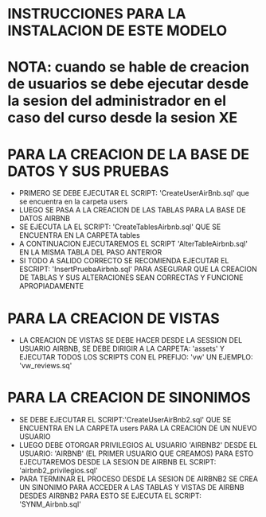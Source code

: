 # INSTRUCCIONES PARA LA INSTALACION DE ESTE MODELO

# NOTA: cuando se hable de creacion de usuarios se debe ejecutar desde la sesion del administrador en el caso del curso desde la sesion XE


# PARA LA CREACION DE LA BASE DE DATOS Y SUS PRUEBAS

- PRIMERO SE DEBE EJECUTAR EL SCRIPT: 'CreateUserAirBnb.sql' que se encuentra en la carpeta users
- LUEGO SE PASA A LA CREACION DE LAS TABLAS PARA LA BASE DE DATOS AIRBNB
- SE EJECUTA LA EL SCRIPT: 'CreateTablesAirbnb.sql' QUE SE ENCUENTRA EN LA CARPETA tables
- A CONTINUACION EJECUTAREMOS EL SCRIPT 'AlterTableAirbnb.sql' EN LA MISMA TABLA DEL PASO ANTERIOR
- SI TODO A SALIDO CORRECTO SE RECOMIENDA EJECUTAR EL ESCRIPT: 'InsertPruebaAirbnb.sql' PARA ASEGURAR QUE LA CREACION DE TABLAS Y SUS ALTERACIONES SEAN CORRECTAS Y FUNCIONE APROPIADAMENTE

# PARA LA CREACION DE VISTAS
- LA CREACION DE VISTAS SE DEBE HACER DESDE LA SESSION DEL USUARIO AIRBNB, SE DEBE DIRIGIR A LA CARPETA: 'assets' Y EJECUTAR TODOS LOS SCRIPTS CON EL PREFIJO: 'vw' UN EJEMPLO: 'vw_reviews.sq'


# PARA LA CREACION DE SINONIMOS
- SE DEBE EJECUTAR EL SCRIPT:'CreateUserAirBnb2.sql' QUE SE ENCUENTRA EN LA CARPETA users PARA LA CREACION DE UN NUEVO USUARIO
- LUEGO DEBE OTORGAR PRIVILEGIOS AL USUARIO 'AIRBNB2' DESDE EL USUARIO: 'AIRBNB' (EL PRIMER USUARIO QUE CREAMOS) PARA ESTO EJECUTAREMOS DESDE LA SESION DE AIRBNB EL SCRIPT: 'airbnb2_privilegios.sql'
- PARA TERMINAR EL PROCESO DESDE LA SESION DE AIRBNB2 SE CREA UN SINONIMO PARA ACCEDER A LAS TABLAS Y VISTAS  DE AIRBNB DESDES AIRBNB2 PARA ESTO SE EJECUTA EL SCRIPT: 'SYNM_Airbnb.sql'


